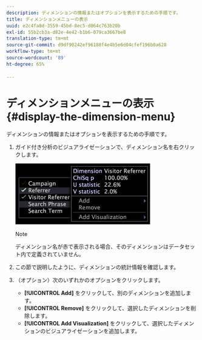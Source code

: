 ```yaml
---
description: ディメンションの情報またはオプションを表示するための手順です。
title: ディメンションメニューの表示
uuid: e2c4fa8d-3559-45bd-8ec5-d064c763b20b
exl-id: 55b2cb3a-d82e-4e42-b1b6-079ca3667be8
translation-type: tm+mt
source-git-commit: d9df90242ef96188f4e4b5e6d04cfef196b0a628
workflow-type: tm+mt
source-wordcount: '89'
ht-degree: 65%

---
```


# ディメンションメニューの表示{#display-the-dimension-menu}

ディメンションの情報またはオプションを表示するための手順です。

1. ガイド付き分析のビジュアライゼーションで、ディメンション名を右クリックします。

   ![ステップ情報](assets/mnu_GuidedAnalysis.png)

   >[!NOTE]
   >
   >ディメンション名が赤で表示される場合、そのディメンションはデータセット内で定義されていません。

1. この節で説明したように、ディメンションの統計情報を確認します。
1. （オプション）次のいずれかのオプションをクリックします。

   * **[!UICONTROL Add]** をクリックして、別のディメンションを追加します。
   * **[!UICONTROL Remove]** をクリックして、選択したディメンションを削除します。
   * **[!UICONTROL Add Visualization]** をクリックして、選択したディメンションのビジュアライゼーションを追加します。
